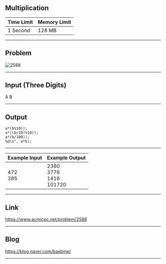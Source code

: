 ## **Multiplication**

| Time Limit | Memory Limit |
| --- | --- |
| 1 Second | 128 MB |

___

## Problem
![2588](https://user-images.githubusercontent.com/63220297/137127873-8634b8b1-f311-423d-93e2-f22ed995a0bc.png)

___

## Input (Three Digits)
A
B
___

## Output
```
a*(b%10));
a*((b/10)%10));
a*(b/100));
%d\n", a*b);
```

___

| Example Input | Example Output |
| --- | --- |
| 472</br>385 | 2360</br>3776</br>1416</br>101720 |

___

## Link
https://www.acmicpc.net/problem/2588

___

## Blog
https://blog.naver.com/baebine/

___
